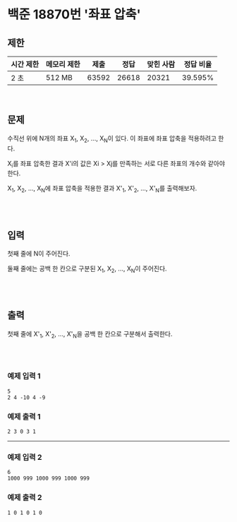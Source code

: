 # 백준 18870번 '좌표 압축'

## 제한
|시간 제한|메모리 제한|제출|정답|맞힌 사람|정답 비율|
|------|------|---|---|----|----|
|2 초|512 MB|63592|26618|20321|39.595%|

<br>

## 문제
수직선 위에 N개의 좌표 X<sub>1</sub>, X<sub>2</sub>, ..., X<sub>N</sub>이 있다. 이 좌표에 좌표 압축을 적용하려고 한다.

X<sub>i</sub>를 좌표 압축한 결과 X'i의 값은 Xi > Xj를 만족하는 서로 다른 좌표의 개수와 같아야 한다.

X<sub>1</sub>, X<sub>2</sub>, ..., X<sub>N</sub>에 좌표 압축을 적용한 결과 X'<sub>1</sub>, X'<sub>2</sub>, ..., X'<sub>N</sub>를 출력해보자.

<br><br>

## 입력
첫째 줄에 N이 주어진다.

둘째 줄에는 공백 한 칸으로 구분된 X<sub>1</sub>, X<sub>2</sub>, ..., X<sub>N</sub>이 주어진다.

<br><br>

## 출력
첫째 줄에 X'<sub>1</sub>, X'<sub>2</sub>, ..., X'<sub>N</sub>을 공백 한 칸으로 구분해서 출력한다.

<br><br>
### 예제 입력 1
```
5
2 4 -10 4 -9
```
### 예제 출력 1
```
2 3 0 3 1
```
<hr>

### 예제 입력 2
```
6
1000 999 1000 999 1000 999
```
### 예제 출력 2
```
1 0 1 0 1 0
```